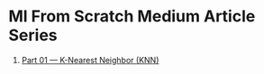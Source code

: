 # Ml From Scratch Medium Article Series

1. [Part 01 — K-Nearest Neighbor (KNN)](https://medium.com/@rohit-krishna/ml-from-scratch-part-01-k-nearest-neighbor-knn-fd2071cc3ccc)
